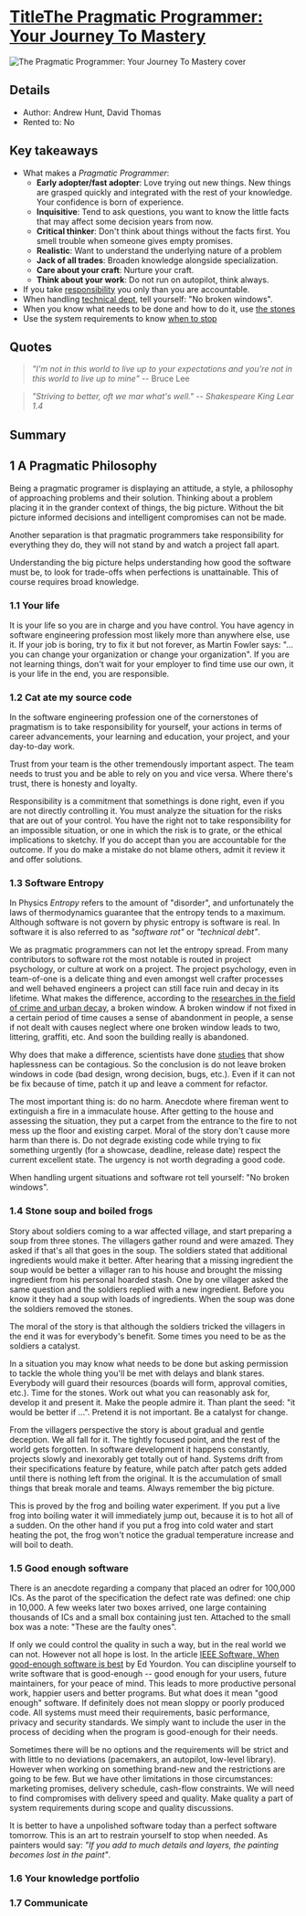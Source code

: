 # [TitleThe Pragmatic Programmer: Your Journey To Mastery](https://www.amazon.com/Pragmatic-Programmer-journey-mastery-Anniversary/dp/0135957052)

![The Pragmatic Programmer: Your Journey To Mastery cover](https://m.media-amazon.com/images/I/71f743sOPoL._SL1500_.jpg "The Pragmatic Programmer: Your Journey To Mastery cover")

## Details
- Author: Andrew Hunt, David Thomas
- Rented to: No

## Key takeaways
- What makes a *Pragmatic Programmer*:
  - **Early adopter/fast adopter**: Love trying out new things. New things are grasped
  quickly and integrated with the rest of your knowledge. Your confidence is born
  of experience.
  - **Inquisitive**: Tend to ask questions, you want to know the little facts that may
  affect some decision years from now.
  - **Critical thinker**: Don't think about things without the facts first. You smell
  trouble when someone gives empty promises.
  - **Realistic**: Want to understand the underlying nature of a problem
  - **Jack of all trades**: Broaden knowledge alongside specialization.
  - **Care about your craft**: Nurture your craft.
  - **Think about your work**: Do not run on autopilot, think always.
- If you take [responsibility](#12-cat-ate-my-source-code) you only than you are accountable.
- When handling [technical dept](#13-software-entropy), tell yourself: "No broken windows".
- When you know what needs to be done and how to do it, use [the stones](#14-stone-soup-and-boiled-frogs)
- Use the system requirements to know [when to stop](#15-good-enough-software)

## Quotes

> *"I'm not in this world to live up to your expectations and*
> *you're not in this world to live up to mine"* -- Bruce Lee

> *"Striving to better, oft we mar what's well." -- Shakespeare King Lear 1.4*

## Summary

## 1 A Pragmatic Philosophy


Being a pragmatic programer is displaying an attitude, a style, a philosophy of
approaching problems and their solution. Thinking about a problem placing it
in the grander context of things, the big picture. Without the bit picture
informed decisions and intelligent compromises can not be made.

Another separation is that pragmatic programmers take responsibility for
everything they do, they will not stand by and watch a project fall apart.

Understanding the big picture helps understanding how good the software must be,
to look for trade-offs when perfections is unattainable. This of course requires
broad knowledge.

### 1.1 Your life

It is your life so you are in charge and you have control. You have agency in
software engineering profession most likely more than anywhere else, use it.
If your job is boring, try to fix it but not forever, as Martin Fowler says:
"... you can change your organization or change your organization". If you
are not learning things, don't wait for your employer to find time use our
own, it is your life in the end, you are responsible.

### 1.2 Cat ate my source code

In the software engineering profession one of the cornerstones of pragmatism is
to take responsibility for yourself, your actions in terms of career advancements,
your learning and education, your project, and your day-to-day work.

Trust from your team is the other tremendously important aspect. The team needs
to trust you and be able to rely on you and vice versa. Where there's trust, there
is honesty and loyalty.

Responsibility is a commitment that somethings is done right, even if you are
not directly controlling it. You must analyze the situation for the risks that
are out of your control. You have the right not to take responsibility for an
impossible situation, or one in which the risk is to grate, or the ethical
implications to sketchy. If you do accept than you are accountable for the
outcome. If you do make a mistake do not blame others, admit it review it
and offer solutions.

### 1.3 Software Entropy

In Physics *Entropy* refers to the amount of "disorder", and unfortunately the
laws of thermodynamics guarantee that the entropy tends to a maximum. Although
software is not govern by physic entropy is software is real. In software it is
also referred to as *"software rot"* or *"technical debt"*.

We as pragmatic programmers can not let the entropy spread. From many contributors
to software rot the most notable is routed in project psychology, or culture at work
on a project. The project psychology, even in team-of-one is a delicate thing and
even amongst well crafter processes and well behaved engineers a project can still
face ruin and decay in its lifetime. What makes the difference, according to the
[researches in the field of crime and urban decay](https://www.theatlantic.com/magazine/archive/1982/03/broken-windows/304465/),
a broken window. A broken window if not fixed in a certain period of time causes
a sense of abandonment in people, a sense if not dealt with causes neglect
where one broken window leads to two, littering, graffiti, etc. And soon
the building really is abandoned.

Why does that make a difference, scientists have done
[studies](https://pubmed.ncbi.nlm.nih.gov/7932064/) that show haplessness can be
contagious. So the conclusion is do not leave broken windows in code (bad design,
wrong decision, bugs, etc.). Even if it can not be fix because of time, patch
it up and leave a comment for refactor.

The most important thing is: do no harm. Anecdote where fireman went to
extinguish a fire in a immaculate house. After getting to the house and
assessing the situation, they put a carpet from the entrance to the fire
to not mess up the floor and existing carpet. Moral of the story don't
cause more harm than there is. Do not degrade existing code while trying
to fix something urgently (for a showcase, deadline, release date)
respect the current excellent state. The urgency is not worth degrading
a good code.

When handling urgent situations and software rot tell
yourself: "No broken windows".

### 1.4 Stone soup and boiled frogs

Story about soldiers coming to a war affected village, and start preparing a soup
from three stones. The villagers gather round and were amazed. They asked if that's
all that goes in the soup. The soldiers stated that additional ingredients would make
it better. After hearing that a missing ingredient the soup would be better a villager
ran to his house and brought the missing ingredient from his personal hoarded stash.
One by one villager asked the same question and the soldiers replied with a new
ingredient. Before you know it they had a soup with loads of ingredients. When the soup
was done the soldiers removed the stones.

The moral of the story is that although the soldiers tricked the villagers in the end
it was for everybody's benefit. Some times you need to be as the soldiers a catalyst.

In a situation you may know what needs to be done but asking permission to tackle the
whole thing you'll be met with delays and blank stares. Everybody will guard their
resources (boards will form, approval comities, etc.). Time for the stones. Work out
what you can reasonably ask for, develop it and present it. Make the people admire it.
Than plant the seed: "it would be better if ...". Pretend it is not important.
Be a catalyst for change.

From the villagers perspective the story is about gradual and gentle deception. We all
fall for it. The tightly focused point, and the rest of the world gets forgotten. In
software development it happens constantly, projects slowly and inexorably get totally
out of hand. Systems drift from their specifications feature by feature, while patch
after patch gets added until there is nothing left from the original. It is the
accumulation of small things that break morale and teams.
Always remember the big picture.

This is proved by the frog and boiling water experiment. If you put a live frog into
boiling water it will immediately jump out, because it is to hot all of a sudden.
On the other hand if you put a frog into cold water and start heating the pot, the
frog won't notice the gradual temperature increase and will boil to death.

### 1.5 Good enough software

There is an anecdote regarding a company that placed an odrer for 100,000 ICs. As the
parot of the specification the defect rate was defined: one chip in 10,000. A few weeks
later two boxes arrived, one large containing thousands of ICs and a small box containing
just ten. Attached to the small box was a note: "These are the faulty ones".

If only we could control the quality in such a way, but in the real world we can not.
However not all hope is lost. In the article [IEEE Software, When good-enough software is best](https://www.computer.org/csdl/magazine/so/1995/03/s3079/13rRUzpQPLU)
by Ed Yourdon. You can discipline yourself to write software that is good-enough --
good enough for your users, future maintainers, for your peace of mind. This leads
to more productive personal work, happier users and better programs. But what does it
mean "good enough" software. If definitely does not mean sloppy or poorly produced code.
All systems must meed their requirements, basic performance, privacy and security
standards. We simply want to include the user in the process of deciding when the
program is good-enough for their needs.

Sometimes there will be no options and the requirements will be strict and with
little to no deviations (pacemakers, an autopilot, low-level library). However
when working on something brand-new and the restrictions are going to be few.
But we have other limitations in those circumstances: marketing promises,
delivery schedule, cash-flow constraints. We will need to find compromises
with delivery speed and quality. Make quality a part of system requirements
during scope and quality discussions.

It is better to have a unpolished software today than a perfect software
tomorrow. This is an art to restrain yourself to stop when needed. As painters
would say: *"If you add to much details and layers, the painting becomes lost in the paint"*.

### 1.6 Your knowledge portfolio

### 1.7 Communicate
